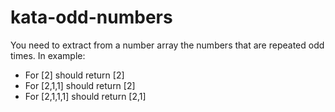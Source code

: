 # kata-odd-numbers

You need to extract from a number array the numbers that are repeated odd times. In example:
 - For [2] should return [2]
 - For [2,1,1] should return [2]
 - For [2,1,1,1] should return [2,1] 
